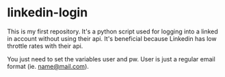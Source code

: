 # linkedin-login

This is my first repository.  It's a python script used for logging into a linked in account without using their api.  It's beneficial because Linkedin has low throttle rates with their api.  

You just need to set the variables user and pw.  User is just a regular email format (ie. name@mail.com).
